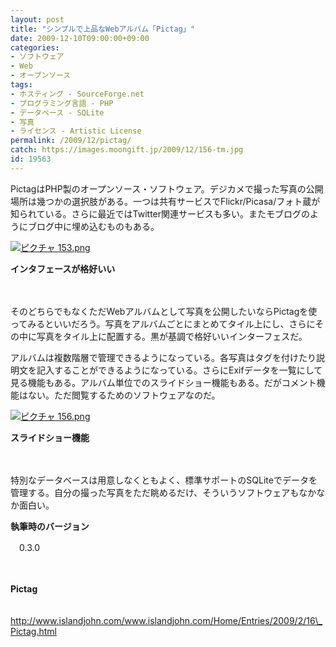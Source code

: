 ```yaml
---
layout: post
title: "シンプルで上品なWebアルバム「Pictag」"
date: 2009-12-10T09:00:00+09:00
categories:
- ソフトウェア
- Web
- オープンソース
tags: 
- ホスティング - SourceForge.net
- プログラミング言語 - PHP
- データベース - SQLite
- 写真
- ライセンス - Artistic License
permalink: /2009/12/pictag/
catch: https://images.moongift.jp/2009/12/156-tm.jpg
id: 19563
---
```

PictagはPHP製のオープンソース・ソフトウェア。デジカメで撮った写真の公開場所は幾つかの選択肢がある。一つは共有サービスでFlickr/Picasa/フォト蔵が知られている。さらに最近ではTwitter関連サービスも多い。またモブログのようにブログ中に埋め込むものもある。

  

[![ピクチャ 153.png](https://images.moongift.jp/2009/12/153-tm.jpg)](https://images.moongift.jp/2009/12/153.png)  
  
**インタフェースが格好いい**

  

　

  

そのどちらでもなくただWebアルバムとして写真を公開したいならPictagを使ってみるといいだろう。写真をアルバムごとにまとめてタイル上にし、さらにその中に写真をタイル上に配置する。黒が基調で格好いいインターフェスだ。

  
  
<!--more-->

アルバムは複数階層で管理できるようになっている。各写真はタグを付けたり説明文を記入することができるようになっている。さらにExifデータを一覧にして見る機能もある。アルバム単位でのスライドショー機能もある。だがコメント機能はない。ただ閲覧するためのソフトウェアなのだ。

  

[![ピクチャ 156.png](https://images.moongift.jp/2009/12/156-tm.jpg)](https://images.moongift.jp/2009/12/156.png)  
  
**スライドショー機能**

  

　

  

特別なデータベースは用意しなくともよく、標準サポートのSQLiteでデータを管理する。自分の撮った写真をただ眺めるだけ、そういうソフトウェアもなかなか面白い。

  

**執筆時のバージョン**  
  
　0.3.0

  

　

  

**Pictag**  
  
　http://www.islandjohn.com/www.islandjohn.com/Home/Entries/2009/2/16\_Pictag.html

  
